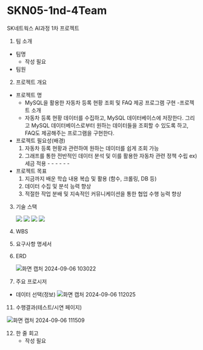 # SKN05-1nd-4Team

 SK네트웍스 AI과정 1차 프로젝트
 
1. 팀 소개
- 팀명
  - 작성 필요
- 팀원
  
 
2. 프로젝트 개요
- 프로젝트 명
  - MySQL을 활용한 자동차 등록 현황 조회 및 FAQ 제공 프로그램 구현
-프로젝트 소개
  - 자동차 등록 현황 데이터를 수집하고, MySQL 데이터베이스에 저장한다. 그리고 MySQL 데이터베이스로부터 원하는 데이터들을 조회할 수 있도록 하고, FAQ도 제공해주는 프로그램을 구현한다.
- 프로젝트 필요성(배경)
  1) 자동차 등록 현황과 관련하여 원하는 데이터를 쉽게 조회 가능
  2) 그래프를 통한 전반적인 데이터 분석 및 이를 활용한 자동차 관련 정책 수립 ex) 세금 적용 - - - - - -
- 프로젝트 목표
  1) 지금까지 배운 학습 내용 복습 및 활용 (함수, 크롤링, DB 등)
  2) 데이터 수집 및 분석 능력 향상
  3) 적절한 작업 분배 및 지속적인 커뮤니케이션을 통한 협업 수행 능력 향상
  
3. 기술 스택

   <img src="https://img.shields.io/badge/python-3776AB?style=for-the-badge&logo=python&logoColor=white">
   <img src="https://img.shields.io/badge/mysql-4479A1?style=for-the-badge&logo=mysql&logoColor=white"> 
   <img src="https://img.shields.io/badge/streamlit%20-%23FF0000.svg?style=for-the-badge&logo=streamlit&logoColor=white">
   <img src="https://img.shields.io/badge/github-181717?style=for-the-badge&logo=github&logoColor=white">
   
 
5. WBS
 
6. 요구사항 명세서
 
7. ERD
   
   ![화면 캡처 2024-09-06 103022](https://github.com/user-attachments/assets/6cc28547-be58-405b-bdda-ce84532d0fb8)
   
 
9. 주요 프로시저

- 데이터 선택(정보)
  ![화면 캡처 2024-09-06 112025](https://github.com/user-attachments/assets/e87cc110-40f7-43a1-8b6d-55ed7d7de33c)
   
 
11. 수행결과(테스트/시연 페이지)
    
![화면 캡처 2024-09-06 111509](https://github.com/user-attachments/assets/a4e1cd77-7fb9-40be-b5d3-592c7e8264e3)

 
12. 한 줄 회고
    - 작성 필요
